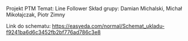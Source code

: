 Projekt PTM
Temat: Line Follower
Skład grupy: Damian Michalski, Michał Mikołajczak, Piotr Zimny

Link do schematu: https://easyeda.com/normal/Schemat_ukladu-f9241ba6d6c3452fb2bf776ad786c3e8
